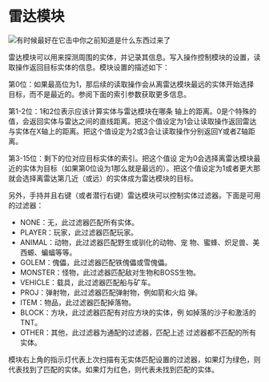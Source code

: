 # 雷达模块

![有时候最好在它击中你之前知道是什么东西过来了](item:tisadvanced:radar_module)

雷达模块可以用来探测周围的实体，并记录其信息。写入操作控制模块的设置，读取操作返回目标实体的信息。模块设置的描述如下：

第0位：如果最高位为1，那后续的读取操作会从离雷达模块最远的实体开始选择目标，而不是最近的。参阅下面的索引参数获取更多信息。

第1-2位：1和2位表示应该计算实体与雷达模块在哪条 轴上的距离。0是个特殊的值，会返回实体与雷达之间的直线距离。把这个值设定为1会让读取操作返回雷达与实体在X轴上的距离。把这个值设定为2或3会让读取操作分别返回Y或者Z轴距离。

第3-15位：剩下的位对应目标实体的索引。把这个值设 定为0会选择离雷达模块最近的实体为目标（如果第0位设为1那么就是最远的）。把这个值设定为1或者更大那就会选择离雷达第几近（或远）的实体成为雷达模块的目标。

另外，手持并且右键（或者潜行右键）雷达模块可以控制实体过滤器。下面是可用的过滤器：

- NONE：无，此过滤器匹配所有实体。
- PLAYER：玩家，此过滤器匹配玩家。
- ANIMAL：动物，此过滤器匹配野生或驯化的动物、宠 物、蜜蜂、炽足兽、美西螈、蝙蝠等等。
- GOLEM：傀儡，此过滤器匹配铁傀儡或雪傀儡。
- MONSTER：怪物，此过滤器匹配敌对生物和BOSS生物。
- VEHICLE：载具，此过滤器匹配船与矿车。
- PROJ：弹射物，此过滤器匹配弹射物，例如箭和火焰 弹。
- ITEM：物品，此过滤器匹配掉落物。
- BLOCK：方块，此过滤器匹配有对应方块的实体，例 如掉落的沙子和激活的TNT。
- OTHER：其他，此过滤器为通配的过滤器，匹配上述 过滤器都不匹配的所有实体。

模块右上角的指示灯代表上次扫描有无实体匹配设置的过滤器，如果灯为绿色，则代表找到了匹配的实体。如果灯为红色，则代表未找到匹配的实体。
